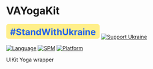 # VAYogaKit


[![StandWithUkraine](https://raw.githubusercontent.com/vshymanskyy/StandWithUkraine/main/badges/StandWithUkraine.svg)](https://github.com/vshymanskyy/StandWithUkraine/blob/main/docs/README.md)
[![Support Ukraine](https://img.shields.io/badge/Support-Ukraine-FFD500?style=flat&labelColor=005BBB)](https://opensource.fb.com/support-ukraine)


[![Language](https://img.shields.io/badge/language-Swift%205.10-orangered.svg?style=flat)](https://www.swift.org)
[![SPM](https://img.shields.io/badge/SPM-compatible-limegreen.svg?style=flat)](https://github.com/apple/swift-package-manager)
[![Platform](https://img.shields.io/badge/platform-iOS-lightgray.svg?style=flat)](https://developer.apple.com/discover)


UIKit Yoga wrapper
